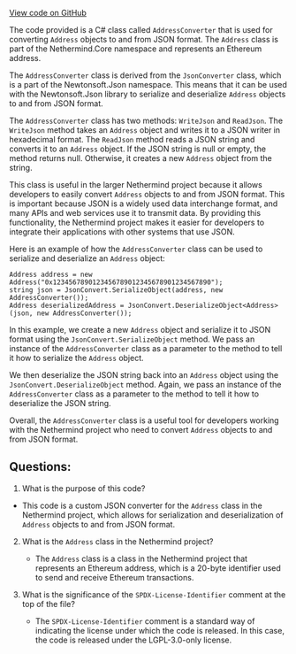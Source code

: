 [View code on GitHub](https://github.com/NethermindEth/nethermind/src/Nethermind/Nethermind.Serialization.Json/AddressConverter.cs)

The code provided is a C# class called `AddressConverter` that is used for converting `Address` objects to and from JSON format. The `Address` class is part of the Nethermind.Core namespace and represents an Ethereum address. 

The `AddressConverter` class is derived from the `JsonConverter` class, which is a part of the Newtonsoft.Json namespace. This means that it can be used with the Newtonsoft.Json library to serialize and deserialize `Address` objects to and from JSON format. 

The `AddressConverter` class has two methods: `WriteJson` and `ReadJson`. The `WriteJson` method takes an `Address` object and writes it to a JSON writer in hexadecimal format. The `ReadJson` method reads a JSON string and converts it to an `Address` object. If the JSON string is null or empty, the method returns null. Otherwise, it creates a new `Address` object from the string. 

This class is useful in the larger Nethermind project because it allows developers to easily convert `Address` objects to and from JSON format. This is important because JSON is a widely used data interchange format, and many APIs and web services use it to transmit data. By providing this functionality, the Nethermind project makes it easier for developers to integrate their applications with other systems that use JSON. 

Here is an example of how the `AddressConverter` class can be used to serialize and deserialize an `Address` object:

```
Address address = new Address("0x1234567890123456789012345678901234567890");
string json = JsonConvert.SerializeObject(address, new AddressConverter());
Address deserializedAddress = JsonConvert.DeserializeObject<Address>(json, new AddressConverter());
```

In this example, we create a new `Address` object and serialize it to JSON format using the `JsonConvert.SerializeObject` method. We pass an instance of the `AddressConverter` class as a parameter to the method to tell it how to serialize the `Address` object. 

We then deserialize the JSON string back into an `Address` object using the `JsonConvert.DeserializeObject` method. Again, we pass an instance of the `AddressConverter` class as a parameter to the method to tell it how to deserialize the JSON string. 

Overall, the `AddressConverter` class is a useful tool for developers working with the Nethermind project who need to convert `Address` objects to and from JSON format.
## Questions: 
 1. What is the purpose of this code?
   - This code is a custom JSON converter for the `Address` class in the Nethermind project, which allows for serialization and deserialization of `Address` objects to and from JSON format.

2. What is the `Address` class in the Nethermind project?
   - The `Address` class is a class in the Nethermind project that represents an Ethereum address, which is a 20-byte identifier used to send and receive Ethereum transactions.

3. What is the significance of the `SPDX-License-Identifier` comment at the top of the file?
   - The `SPDX-License-Identifier` comment is a standard way of indicating the license under which the code is released. In this case, the code is released under the LGPL-3.0-only license.